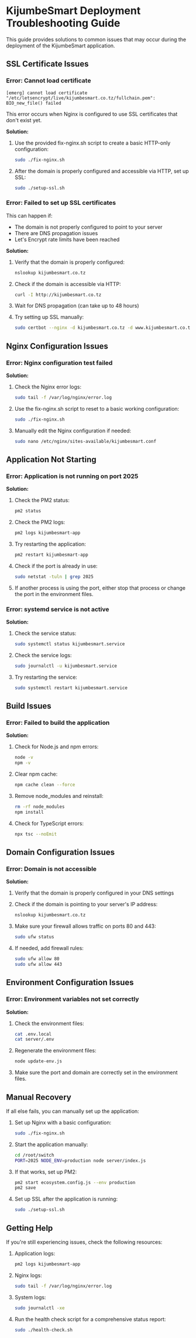 # KijumbeSmart Deployment Troubleshooting Guide

This guide provides solutions to common issues that may occur during the deployment of the KijumbeSmart application.

## SSL Certificate Issues

### Error: Cannot load certificate

```
[emerg] cannot load certificate "/etc/letsencrypt/live/kijumbesmart.co.tz/fullchain.pem": BIO_new_file() failed
```

This error occurs when Nginx is configured to use SSL certificates that don't exist yet.

**Solution:**

1. Use the provided fix-nginx.sh script to create a basic HTTP-only configuration:
   ```bash
   sudo ./fix-nginx.sh
   ```

2. After the domain is properly configured and accessible via HTTP, set up SSL:
   ```bash
   sudo ./setup-ssl.sh
   ```

### Error: Failed to set up SSL certificates

This can happen if:
- The domain is not properly configured to point to your server
- There are DNS propagation issues
- Let's Encrypt rate limits have been reached

**Solution:**

1. Verify that the domain is properly configured:
   ```bash
   nslookup kijumbesmart.co.tz
   ```

2. Check if the domain is accessible via HTTP:
   ```bash
   curl -I http://kijumbesmart.co.tz
   ```

3. Wait for DNS propagation (can take up to 48 hours)

4. Try setting up SSL manually:
   ```bash
   sudo certbot --nginx -d kijumbesmart.co.tz -d www.kijumbesmart.co.tz
   ```

## Nginx Configuration Issues

### Error: Nginx configuration test failed

**Solution:**

1. Check the Nginx error logs:
   ```bash
   sudo tail -f /var/log/nginx/error.log
   ```

2. Use the fix-nginx.sh script to reset to a basic working configuration:
   ```bash
   sudo ./fix-nginx.sh
   ```

3. Manually edit the Nginx configuration if needed:
   ```bash
   sudo nano /etc/nginx/sites-available/kijumbesmart.conf
   ```

## Application Not Starting

### Error: Application is not running on port 2025

**Solution:**

1. Check the PM2 status:
   ```bash
   pm2 status
   ```

2. Check the PM2 logs:
   ```bash
   pm2 logs kijumbesmart-app
   ```

3. Try restarting the application:
   ```bash
   pm2 restart kijumbesmart-app
   ```

4. Check if the port is already in use:
   ```bash
   sudo netstat -tuln | grep 2025
   ```

5. If another process is using the port, either stop that process or change the port in the environment files.

### Error: systemd service is not active

**Solution:**

1. Check the service status:
   ```bash
   sudo systemctl status kijumbesmart.service
   ```

2. Check the service logs:
   ```bash
   sudo journalctl -u kijumbesmart.service
   ```

3. Try restarting the service:
   ```bash
   sudo systemctl restart kijumbesmart.service
   ```

## Build Issues

### Error: Failed to build the application

**Solution:**

1. Check for Node.js and npm errors:
   ```bash
   node -v
   npm -v
   ```

2. Clear npm cache:
   ```bash
   npm cache clean --force
   ```

3. Remove node_modules and reinstall:
   ```bash
   rm -rf node_modules
   npm install
   ```

4. Check for TypeScript errors:
   ```bash
   npx tsc --noEmit
   ```

## Domain Configuration Issues

### Error: Domain is not accessible

**Solution:**

1. Verify that the domain is properly configured in your DNS settings

2. Check if the domain is pointing to your server's IP address:
   ```bash
   nslookup kijumbesmart.co.tz
   ```

3. Make sure your firewall allows traffic on ports 80 and 443:
   ```bash
   sudo ufw status
   ```

4. If needed, add firewall rules:
   ```bash
   sudo ufw allow 80
   sudo ufw allow 443
   ```

## Environment Configuration Issues

### Error: Environment variables not set correctly

**Solution:**

1. Check the environment files:
   ```bash
   cat .env.local
   cat server/.env
   ```

2. Regenerate the environment files:
   ```bash
   node update-env.js
   ```

3. Make sure the port and domain are correctly set in the environment files.

## Manual Recovery

If all else fails, you can manually set up the application:

1. Set up Nginx with a basic configuration:
   ```bash
   sudo ./fix-nginx.sh
   ```

2. Start the application manually:
   ```bash
   cd /root/switch
   PORT=2025 NODE_ENV=production node server/index.js
   ```

3. If that works, set up PM2:
   ```bash
   pm2 start ecosystem.config.js --env production
   pm2 save
   ```

4. Set up SSL after the application is running:
   ```bash
   sudo ./setup-ssl.sh
   ```

## Getting Help

If you're still experiencing issues, check the following resources:

1. Application logs:
   ```bash
   pm2 logs kijumbesmart-app
   ```

2. Nginx logs:
   ```bash
   sudo tail -f /var/log/nginx/error.log
   ```

3. System logs:
   ```bash
   sudo journalctl -xe
   ```

4. Run the health check script for a comprehensive status report:
   ```bash
   sudo ./health-check.sh
   ```
